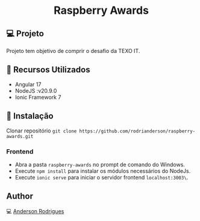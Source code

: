 <h1 align="center">Raspberry Awards</h1>

## :computer: Projeto
Projeto tem objetivo de comprir o desafio da TEXO IT.

## :wrench: Recursos Utilizados
- Angular 17
- NodeJS :v20.9.0
- Ionic Framework 7

## :floppy_disk: Instalação

Clonar repositório ```git clone https://github.com/rodrianderson/raspberry-awards.git```

### Frontend

- Abra a pasta ```raspberry-awards``` no prompt de comando do Windows.
- Execute ```npm install``` para instalar os módulos necessários do NodeJs.
- Execute ```ionic serve``` para iniciar o servidor frontend ```localhost:3003\```.

## Author
:computer: [Anderson Rodrigues](https://github.com/rodrianderson)




